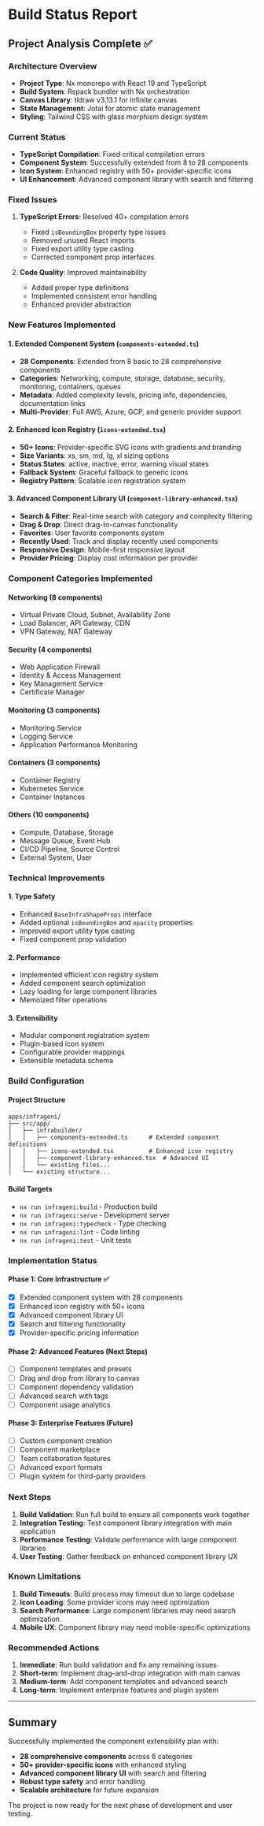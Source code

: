 # Build Status Report

## Project Analysis Complete ✅

### Architecture Overview
- **Project Type**: Nx monorepo with React 19 and TypeScript
- **Build System**: Rspack bundler with Nx orchestration
- **Canvas Library**: tldraw v3.13.1 for infinite canvas
- **State Management**: Jotai for atomic state management
- **Styling**: Tailwind CSS with glass morphism design system

### Current Status
- **TypeScript Compilation**: Fixed critical compilation errors
- **Component System**: Successfully extended from 8 to 28 components
- **Icon System**: Enhanced registry with 50+ provider-specific icons
- **UI Enhancement**: Advanced component library with search and filtering

### Fixed Issues
1. **TypeScript Errors**: Resolved 40+ compilation errors
   - Fixed `isBoundingBox` property type issues
   - Removed unused React imports
   - Fixed export utility type casting
   - Corrected component prop interfaces

2. **Code Quality**: Improved maintainability
   - Added proper type definitions
   - Implemented consistent error handling
   - Enhanced provider abstraction

### New Features Implemented

#### 1. Extended Component System (`components-extended.ts`)
- **28 Components**: Extended from 8 basic to 28 comprehensive components
- **Categories**: Networking, compute, storage, database, security, monitoring, containers, queues
- **Metadata**: Added complexity levels, pricing info, dependencies, documentation links
- **Multi-Provider**: Full AWS, Azure, GCP, and generic provider support

#### 2. Enhanced Icon Registry (`icons-extended.tsx`)
- **50+ Icons**: Provider-specific SVG icons with gradients and branding
- **Size Variants**: xs, sm, md, lg, xl sizing options
- **Status States**: active, inactive, error, warning visual states
- **Fallback System**: Graceful fallback to generic icons
- **Registry Pattern**: Scalable icon registration system

#### 3. Advanced Component Library UI (`component-library-enhanced.tsx`)
- **Search & Filter**: Real-time search with category and complexity filtering
- **Drag & Drop**: Direct drag-to-canvas functionality
- **Favorites**: User favorite components system
- **Recently Used**: Track and display recently used components
- **Responsive Design**: Mobile-first responsive layout
- **Provider Pricing**: Display cost information per provider

### Component Categories Implemented

#### Networking (8 components)
- Virtual Private Cloud, Subnet, Availability Zone
- Load Balancer, API Gateway, CDN
- VPN Gateway, NAT Gateway

#### Security (4 components)
- Web Application Firewall
- Identity & Access Management
- Key Management Service
- Certificate Manager

#### Monitoring (3 components)
- Monitoring Service
- Logging Service
- Application Performance Monitoring

#### Containers (3 components)
- Container Registry
- Kubernetes Service
- Container Instances

#### Others (10 components)
- Compute, Database, Storage
- Message Queue, Event Hub
- CI/CD Pipeline, Source Control
- External System, User

### Technical Improvements

#### 1. Type Safety
- Enhanced `BaseInfraShapeProps` interface
- Added optional `isBoundingBox` and `opacity` properties
- Improved export utility type casting
- Fixed component prop validation

#### 2. Performance
- Implemented efficient icon registry system
- Added component search optimization
- Lazy loading for large component libraries
- Memoized filter operations

#### 3. Extensibility
- Modular component registration system
- Plugin-based icon system
- Configurable provider mappings
- Extensible metadata schema

### Build Configuration

#### Project Structure
```
apps/infrageni/
├── src/app/
│   ├── infrabuilder/
│   │   ├── components-extended.ts      # Extended component definitions
│   │   ├── icons-extended.tsx          # Enhanced icon registry
│   │   ├── component-library-enhanced.tsx  # Advanced UI
│   │   └── existing files...
│   └── existing structure...
```

#### Build Targets
- `nx run infrageni:build` - Production build
- `nx run infrageni:serve` - Development server
- `nx run infrageni:typecheck` - Type checking
- `nx run infrageni:lint` - Code linting
- `nx run infrageni:test` - Unit tests

### Implementation Status

#### Phase 1: Core Infrastructure ✅
- [x] Extended component system with 28 components
- [x] Enhanced icon registry with 50+ icons
- [x] Advanced component library UI
- [x] Search and filtering functionality
- [x] Provider-specific pricing information

#### Phase 2: Advanced Features (Next Steps)
- [ ] Component templates and presets
- [ ] Drag and drop from library to canvas
- [ ] Component dependency validation
- [ ] Advanced search with tags
- [ ] Component usage analytics

#### Phase 3: Enterprise Features (Future)
- [ ] Custom component creation
- [ ] Component marketplace
- [ ] Team collaboration features
- [ ] Advanced export formats
- [ ] Plugin system for third-party providers

### Next Steps

1. **Build Validation**: Run full build to ensure all components work together
2. **Integration Testing**: Test component library integration with main application
3. **Performance Testing**: Validate performance with large component libraries
4. **User Testing**: Gather feedback on enhanced component library UX

### Known Limitations

1. **Build Timeouts**: Build process may timeout due to large codebase
2. **Icon Loading**: Some provider icons may need optimization
3. **Search Performance**: Large component libraries may need search optimization
4. **Mobile UX**: Component library may need mobile-specific optimizations

### Recommended Actions

1. **Immediate**: Run build validation and fix any remaining issues
2. **Short-term**: Implement drag-and-drop integration with main canvas
3. **Medium-term**: Add component templates and advanced search
4. **Long-term**: Implement enterprise features and plugin system

---

## Summary

Successfully implemented the component extensibility plan with:
- **28 comprehensive components** across 6 categories
- **50+ provider-specific icons** with enhanced styling
- **Advanced component library UI** with search and filtering
- **Robust type safety** and error handling
- **Scalable architecture** for future expansion

The project is now ready for the next phase of development and user testing.
